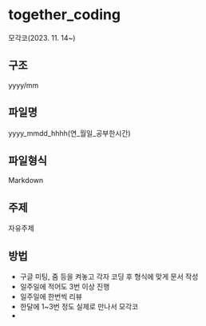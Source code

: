 # together_coding
모각코(2023. 11. 14~)

## 구조
yyyy/mm

## 파일명
yyyy_mmdd_hhhh(연_월일_공부한시간)

## 파일형식
Markdown

## 주제
자유주제

## 방법
- 구글 미팅, 줌 등을 켜놓고 각자 코딩 후 형식에 맞게 문서 작성
- 일주일에 적어도 3번 이상 진행
- 일주일에 한번씩 리뷰
- 한달에 1~3번 정도 실제로 만나서 모각코
- 
